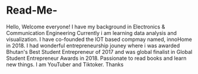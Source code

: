 # Read-Me-
Hello, Welcome everyone!
I have my background in Electronics & Communication Engineering
Currently i am learning data analysis and visualization.
I have co-founded the IOT based compmay named, innoHome in 2018. 
I had wonderful entrepreneurship jouney where i was awarded Bhutan's Best Student Entrepreneur of 2017 and was global finalist in Global Student Entrepreneur Awards in 2018. 
Passionate to read books and learn new things. 
I am YouTuber and Tiktoker. 
Thanks 
